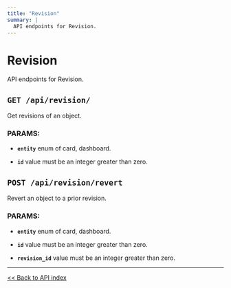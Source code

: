```yaml
---
title: "Revision"
summary: |
  API endpoints for Revision.
---
```


# Revision

API endpoints for Revision.

## `GET /api/revision/`

Get revisions of an object.

### PARAMS:

-  **`entity`** enum of card, dashboard.

-  **`id`** value must be an integer greater than zero.

## `POST /api/revision/revert`

Revert an object to a prior revision.

### PARAMS:

-  **`entity`** enum of card, dashboard.

-  **`id`** value must be an integer greater than zero.

-  **`revision_id`** value must be an integer greater than zero.

---

[<< Back to API index](../api-documentation.md)